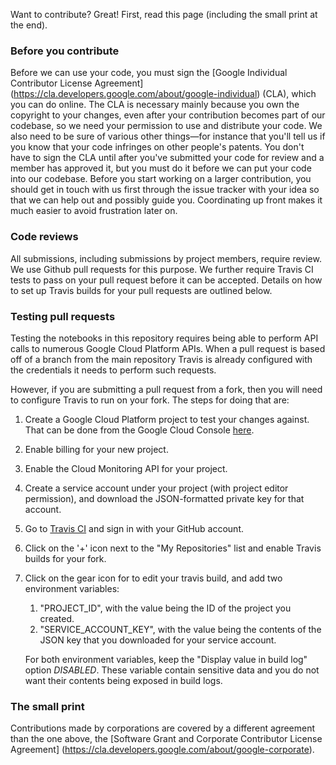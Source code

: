 Want to contribute? Great! First, read this page (including the small print at the end).

### Before you contribute
Before we can use your code, you must sign the
[Google Individual Contributor License Agreement]
(https://cla.developers.google.com/about/google-individual)
(CLA), which you can do online. The CLA is necessary mainly because you own the
copyright to your changes, even after your contribution becomes part of our
codebase, so we need your permission to use and distribute your code. We also
need to be sure of various other things—for instance that you'll tell us if you
know that your code infringes on other people's patents. You don't have to sign
the CLA until after you've submitted your code for review and a member has
approved it, but you must do it before we can put your code into our codebase.
Before you start working on a larger contribution, you should get in touch with
us first through the issue tracker with your idea so that we can help out and
possibly guide you. Coordinating up front makes it much easier to avoid
frustration later on.

### Code reviews
All submissions, including submissions by project members, require review. We
use Github pull requests for this purpose. We further require Travis CI tests
to pass on your pull request before it can be accepted. Details on how to set
up Travis builds for your pull requests are outlined below.

### Testing pull requests
Testing the notebooks in this repository requires being able to perform API
calls to numerous Google Cloud Platform APIs. When a pull request is based
off of a branch from the main repository Travis is already configured with
the credentials it needs to perform such requests.

However, if you are submitting a pull request from a fork, then you will
need to configure Travis to run on your fork. The steps for doing that are:

1. Create a Google Cloud Platform project to test your changes against. That
   can be done from the Google Cloud Console
   [here](https://console.cloud.google.com/project).
2. Enable billing for your new project.
3. Enable the Cloud Monitoring API for your project.
4. Create a service account under your project (with project editor permission),
   and download the JSON-formatted private key for that account.
5. Go to [Travis CI](https://travis-ci.org) and sign in with your GitHub account.
6. Click on the '+' icon next to the "My Repositories" list and enable Travis
   builds for your fork.
7. Click on the gear icon for to edit your travis build, and add two environment
   variables:

    1. "PROJECT_ID", with the value being the ID of the project you created.
    2. "SERVICE_ACCOUNT_KEY", with the value being the contents of the JSON
       key that you downloaded for your service account.

   For both environment variables, keep the "Display value in build log" option
   *DISABLED*. These variable contain sensitive data and you do not want their
   contents being exposed in build logs.

### The small print
Contributions made by corporations are covered by a different agreement than
the one above, the
[Software Grant and Corporate Contributor License Agreement]
(https://cla.developers.google.com/about/google-corporate).
